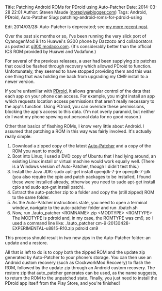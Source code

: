 Title: Patching Android ROMs for PDroid using Auto-Patcher
Date: 2014-03-28 22:01
Author: Steven Maude (noreply@blogger.com)
Tags: Android, PDroid, Auto-Patcher
Slug: patching-android-roms-for-pdroid-using

Edit 2014/03/28: Auto-Patcher is deprecated; see [my more recent
post](http://www.stevenmaude.co.uk/2014/03/phone-upgrades-and-privacy-downgrades.html).  
  
Over the past six months or so, I've been running the very slick port of
CyanogenMod 9.1 to Huawei's G300 phone by Dazzozo and collaborators as
posted at [g300.modaco.com](http://g300.modaco.com/). (It's considerably
better than the official ICS ROM provided by Huawei and Vodafone.)   
  
For several of the previous releases, a user had been supplying zip
patches that could be flashed through recovery which allowed PDroid to
function. Unfortunately, they seemed to have stopped providing them and
this was one thing that was holding me back from upgrading my CM9
install to a newer version.  
  
If you're unfamiliar with
[PDroid](https://play.google.com/store/apps/details?id=com.privacy.pdroid),
it allows granular control of the data that each app on your phone can
access. For example, you might install an app which requests location
access permissions that aren't really necessary to the app's function.
Using PDroid, you can override these permissions, blocking the app's
access to this data. (I'm not overly paranoid, but neither do I want my
phone spewing out personal data for no good reason.)  
  
Other than basics of flashing ROMs, I know very little about Android. I
assumed that patching a ROM in this way was fairly involved. It's
actually really simple:  

1.  Download a zipped copy of the latest
    [Auto-Patcher](https://github.com/mateor/auto-patcher) and a copy of
    the ROM you want to modify.
2.  Boot into Linux; I used a DVD copy of Ubuntu that I had lying
    around, an existing Linux install or virtual machine would work
    equally well. (There is a Windows version of Auto-Patcher, though I
    didn't test this.)
3.  Install the Java JDK: <span>sudo apt-get install openjdk-7-jre
    openjdk-7-jdk</span> (you also require the cpio and patch packages
    to be installed, I found these were installed already, otherwise you
    need to <span>sudo apt-get install cpio </span>and <span>sudo
    apt-get install patch</span>).
4.  Extract the auto-patcher zip to a folder and copy the (still zipped)
    ROM to the same folder.
5.  As the Auto-Patcher instructions state, you need to open a terminal
    window, navigate to the auto-patcher folder and run
    <span>./batch.sh</span>
6.  <span style="font-family: inherit;">Now, run<span> ./auto\_patcher
    <ROMNAME\>.zip <MODTYPE\> <ROMTYPE\></span>  
   The MODTYPE is pdroid and, in my case, the ROMTYPE was cm9, so I
    used a command line like:<span> ./auto\_patcher
    cm-9-20130428-EXPERIMENTAL-u8815-R10.zip pdroid cm9</span></span>

This process should result in two new zips in the Auto-Patcher folder:
an update and a restore.  
  
All that is left to do is to copy both the zipped ROM and the update zip
generated by Auto-Patcher to your phone's storage. You can then use an
Android custom recovery (such as ClockworkMod Recovery) to flash the
ROM, followed by the update zip through an Android custom recovery. The
restore zip that auto\_patcher generates can be used, as the name
suggests, to return the ROM to the unpatched state. Finally, you just
need to install the PDroid app itself from the Play Store, and you're
finished!

</p>

